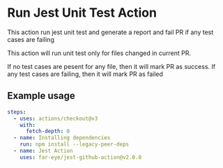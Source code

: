 # Run Jest Unit Test Action

This action run jest unit test and generate a report and fail PR if any test cases are failing

This action will run unit test only for files changed in current PR. 

If no test cases are pesent for any file, then it will mark PR as success. 
If any test cases are failing, then it will mark PR as failed 

## Example usage

```yaml
steps:
  - uses: actions/checkout@v3
    with:
      fetch-depth: 0
  - name: Installing dependencies
    run: npm install --legacy-peer-deps 
  - name: Jest Action
    uses: far-eye/jest-github-action@v2.0.0
```
